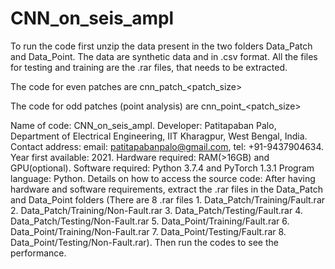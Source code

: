 # CNN_on_seis_ampl
To run the code first unzip the data present in the two folders Data_Patch and Data_Point. The data are synthetic data and in .csv format. All the files for testing and training are the .rar files, that needs to be extracted.

The code for even patches are cnn_patch_<patch_size>

The code for odd patches (point analysis) are cnn_point_<patch_size>

Name of code: CNN_on_seis_ampl.
Developer: Patitapaban Palo, Department of Electrical Engineering, IIT Kharagpur, West Bengal, India.
Contact address: email: patitapabanpalo@gmail.com, tel: +91-9437904634.
Year first available: 2021.
Hardware required: RAM(>16GB) and GPU(optional).
Software required: Python 3.7.4 and PyTorch 1.3.1
Program language: Python.
Details on how to access the source code: After having hardware and software requirements, extract the .rar files in the Data_Patch and Data_Point folders (There are 8 .rar files 1. Data_Patch/Training/Fault.rar 2. Data_Patch/Training/Non-Fault.rar 3. Data_Patch/Testing/Fault.rar 4. Data_Patch/Testing/Non-Fault.rar 5. Data_Point/Training/Fault.rar 6. Data_Point/Training/Non-Fault.rar 7. Data_Point/Testing/Fault.rar 8. Data_Point/Testing/Non-Fault.rar). Then run the codes to see the performance.
